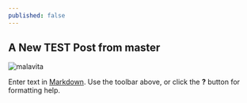 ```yaml
---
published: false
---
```


## A New TEST Post from master

![malavita]({{site.baseurl}}/http://malavita.github.io/images/illustration.jpg)

Enter text in [Markdown](http://daringfireball.net/projects/markdown/). Use the toolbar above, or click the **?** button for formatting help.
